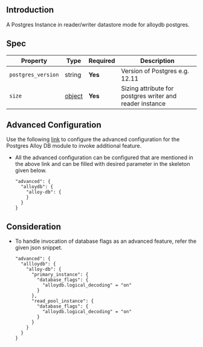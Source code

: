 ## Introduction

A Postgres Instance in reader/writer datastore mode for alloydb postgres.

## Spec


| Property           | Type                                                              | Required | Description                                              | 
|--------------------|-------------------------------------------------------------------|----------|----------------------------------------------------------|
| `postgres_version` | string                                                            | **Yes**  | Version of Postgres e.g. 12.11                           |
| `size`             | [object](../../traits/reader-writer-datastore-sizing.schema.json) | **Yes**  | Sizing attribute for postgres writer and reader instance |           


## Advanced Configuration

Use the following [link](https://registry.terraform.io/modules/GoogleCloudPlatform/alloy-db/google/1.1.2) to configure the advanced configuration for the Postgres Alloy DB module to invoke additional feature.
- All the advanced configuration can be configured that are mentioned in the above link and can be filled with desired parameter in the skeleton given below.
  ```
  "advanced": {
    "alloydb": {
      "alloy-db": {
      }
    }
  }
  ```


## Consideration

- To handle invocation of database flags as an advanced feature, refer the given json snippet.
  ```
  "advanced": {
    "allloydb": {
      "alloy-db": {
        "primary_instance": {
          "database_flags": {
            "alloydb.logical_decoding" = "on"
          } 
        },
        "read_pool_instance": {
          "database_flags": {
            "alloydb.logical_decoding" = "on"
          } 
        }
      }
    }
  }
  ```
